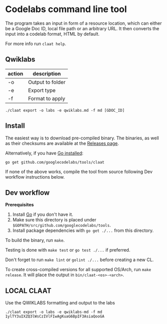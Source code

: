# Codelabs command line tool

The program takes an input in form of a resource location,
which can either be a Google Doc ID, local file path or an arbitrary URL.
It then converts the input into a codelab format, HTML by default.

For more info run `claat help`.


## Qwiklabs

| action | description |
|--------|-------------|
| -o     | Output to folder |
| -e     | Export type |
| -f     | Format to apply |


```
./claat export -o labs -e qwiklabs.md -f md [GDOC_ID]
```

## Install

The easiest way is to download pre-compiled binary.
The binaries, as well as their checksums are available at the
[Releases page](https://github.com/googlecodelabs/tools/releases/latest).

Alternatively, if you have [Go installed](https://golang.org/doc/install):

    go get github.com/googlecodelabs/tools/claat

If none of the above works, compile the tool from source following Dev workflow
instructions below.

## Dev workflow

**Prerequisites**

1. Install [Go](https://golang.org/dl/) if you don't have it.
2. Make sure this directory is placed under
   `$GOPATH/src/github.com/googlecodelabs/tools`.
3. Install package dependencies with `go get ./...` from this directory.

To build the binary, run `make`.

Testing is done with `make test` or `go test ./...` if preferred.

Don't forget to run `make lint` or `golint ./...` before creating a new CL.

To create cross-compiled versions for all supported OS/Arch, run `make release`.
It will place the output in `bin/claat-<os>-<arch>`.


## LOCAL CLAAT

Use the QWIKLABS formatting and output to the labs 

```
./claat export -o labs -e qwiklabs-md -f md 1ylTY3uIXZQ3lWsCzIVlFIwAgKuaG6BpIF3AsiaQooGA
```
